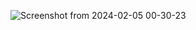 ![Screenshot from 2024-02-05 00-30-23](https://github.com/pallavibcwcc/Currency_Converter/assets/154687352/13302021-a89c-4f31-95b4-ff611b51cd1c)
